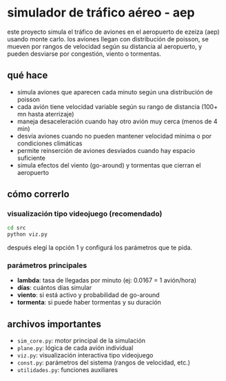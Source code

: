 # simulador de tráfico aéreo - aep

este proyecto simula el tráfico de aviones en el aeropuerto de ezeiza (aep) usando monte carlo. los aviones llegan con distribución de poisson, se mueven por rangos de velocidad según su distancia al aeropuerto, y pueden desviarse por congestión, viento o tormentas.

## qué hace

- simula aviones que aparecen cada minuto según una distribución de poisson
- cada avión tiene velocidad variable según su rango de distancia (100+ mn hasta aterrizaje)
- maneja desaceleración cuando hay otro avión muy cerca (menos de 4 min)
- desvía aviones cuando no pueden mantener velocidad mínima o por condiciones climáticas
- permite reinserción de aviones desviados cuando hay espacio suficiente
- simula efectos del viento (go-around) y tormentas que cierran el aeropuerto

## cómo correrlo

### visualización tipo videojuego (recomendado)
```bash
cd src
python viz.py
```

después elegí la opción 1 y configurá los parámetros que te pida.

### parámetros principales
- **lambda**: tasa de llegadas por minuto (ej: 0.0167 = 1 avión/hora)
- **días**: cuántos días simular
- **viento**: si está activo y probabilidad de go-around
- **tormenta**: si puede haber tormentas y su duración

## archivos importantes

- `sim_core.py`: motor principal de la simulación
- `plane.py`: lógica de cada avión individual  
- `viz.py`: visualización interactiva tipo videojuego
- `const.py`: parámetros del sistema (rangos de velocidad, etc.)
- `utilidades.py`: funciones auxiliares
